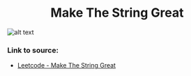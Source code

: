 <h1 align="center">Make The String Great</h1>

![alt text](https://images2.imgbox.com/d0/f8/e1s9qMQ5_o.png?raw=true)

### Link to source: 
- <a href="https://leetcode.com/problems/make-the-string-great/">Leetcode - Make The String Great</a>
